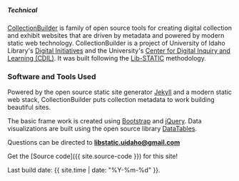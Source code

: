 <div class="card my-4">
<h5 class="card-header">Technical</h5>
<div class="card-body">
<div class="card-text" markdown="1">

[CollectionBuilder](https://collectionbuilder.github.io/) is family of open source tools for creating digital collection and exhibit websites that are driven by metadata and powered by modern static web technology. CollectionBuilder is a project of University of Idaho Library's [Digital Initiatives](https://www.lib.uidaho.edu/digital/) and the University's [Center for Digital Inquiry and Learning (CDIL)](https://cdil.lib.uidaho.edu/). It was built following the [Lib-STATIC](https://lib-static.github.io) methodology. 

### Software and Tools Used

Powered by the open source static site generator [Jekyll](https://jekyllrb.com/) and a modern static web stack, CollectionBuilder puts collection metadata to work building beautiful sites.

The basic frame work is created using [Bootstrap](https://getbootstrap.com/) and [jQuery](https://jquery.com/).
Data visualizations are built using the open source library [DataTables](https://datatables.net/).

Questions can be directed to **libstatic.uidaho@gmail.com**

Get the [Source code]({{ site.source-code }}) for this site!

Last build date: {{ site.time | date: "%Y-%m-%d" }}.

</div>
</div>
</div>
